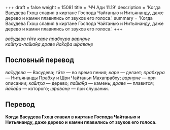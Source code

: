 +++
draft = false
weight = 15081
title = 'ЧЧ Ади 11.19'
description = 'Когда Васудева Гхош славил в киртане Господа Чайтанью и Нитьянанду, даже дерево и камни плавились от звуков его голоса.'
summary = 'Когда Васудева Гхош славил в киртане Господа Чайтанью и Нитьянанду, даже дерево и камни плавились от звуков его голоса.'
+++

_ва̄судева гӣте каре прабхура варн̣ане  
ка̄шт̣ха-па̄ша̄н̣а драве йа̄ха̄ра ш́раван̣е_

## Пословный перевод

_ва̄судева_ — Васудева; _гӣте_ — во время пения; _каре_ — делает; _прабхура_ — Нитьянанды Прабху и Шри Чайтаньи Махапрабху; _варн̣ане_ — при описании; _ка̄шт̣ха_ — дерево; _па̄ша̄н̣а_ — камень; _драве_ — плавится; _йа̄ха̄ра_ — которого; _ш́раван̣е_ — при слушании.

## Перевод

**Когда Васудева Гхош славил в киртане Господа Чайтанью и Нитьянанду, даже дерево и камни плавились от звуков его голоса.**
